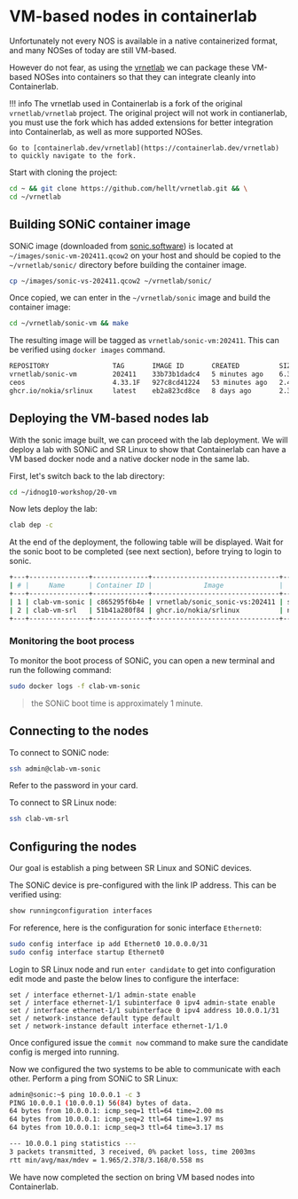 # VM-based nodes in containerlab

Unfortunately not every NOS is available in a native containerized format, and many NOSes of today are still VM-based.

However do not fear, as using the [vrnetlab](https://github.com/hellt/vrnetlab) we can package these VM-based NOSes into containers so that they can integrate cleanly into Containerlab.

!!! info
    The vrnetlab used in Containerlab is a fork of the original `vrnetlab/vrnetlab` project. The original project will not work in contianerlab, you must use the fork which has added extensions for better integration into Containerlab, as well as more supported NOSes.

    Go to [containerlab.dev/vrnetlab](https://containerlab.dev/vrnetlab) to quickly navigate to the fork.

Start with cloning the project:

```bash
cd ~ && git clone https://github.com/hellt/vrnetlab.git && \
cd ~/vrnetlab
```

## Building SONiC container image

SONiC image (downloaded from [sonic.software](https://sonic.software/)) is located at `~/images/sonic-vm-202411.qcow2` on your host and should be copied to the `~/vrnetlab/sonic/` directory before building the container image.

```bash
cp ~/images/sonic-vs-202411.qcow2 ~/vrnetlab/sonic/
```

Once copied, we can enter in the `~/vrnetlab/sonic` image and build the container image:

```bash
cd ~/vrnetlab/sonic-vm && make
```

The resulting image will be tagged as `vrnetlab/sonic-vm:202411`. This can be verified using `docker images` command.

```bash
REPOSITORY                TAG       IMAGE ID       CREATED          SIZE
vrnetlab/sonic-vm         202411    33b73b1dadc4   5 minutes ago    6.37GB
ceos                      4.33.1F   927c8cd41224   53 minutes ago   2.46GB
ghcr.io/nokia/srlinux     latest    eb2a823cd8ce   8 days ago       2.35GB
```

## Deploying the VM-based nodes lab

With the sonic image built, we can proceed with the lab deployment. We will deploy a lab with SONiC and SR Linux to show that Containerlab can have a VM based docker node and a native docker node in the same lab.

First, let's switch back to the lab directory:

```bash
cd ~/idnog10-workshop/20-vm
```

Now lets deploy the lab:

```bash
clab dep -c
```

At the end of the deployment, the following table will be displayed. Wait for the sonic boot to be completed (see next section), before trying to login to sonic.

```bash
+---+---------------+--------------+--------------------------------+---------------+---------+----------------+----------------------+
| # |     Name      | Container ID |             Image              |     Kind      |  State  |  IPv4 Address  |     IPv6 Address     |
+---+---------------+--------------+--------------------------------+---------------+---------+----------------+----------------------+
| 1 | clab-vm-sonic | c865295f6b4e | vrnetlab/sonic_sonic-vs:202411 | sonic-vm      | running | 172.20.20.3/24 | 3fff:172:20:20::3/64 |
| 2 | clab-vm-srl   | 51b41a280f84 | ghcr.io/nokia/srlinux          | nokia_srlinux | running | 172.20.20.2/24 | 3fff:172:20:20::2/64 |
+---+---------------+--------------+--------------------------------+---------------+---------+----------------+----------------------+
```

### Monitoring the boot process

To monitor the boot process of SONiC, you can open a new terminal and run the following command:

```bash
sudo docker logs -f clab-vm-sonic
```

> the SONiC boot time is approximately 1 minute.

## Connecting to the nodes

To connect to SONiC node:

```bash
ssh admin@clab-vm-sonic
```

Refer to the password in your card.

To connect to SR Linux node:

```bash
ssh clab-vm-srl
```

## Configuring the nodes

Our goal is establish a ping between SR Linux and SONiC devices.

The SONiC device is pre-configured with the link IP address. This can be verified using:

```bash
show runningconfiguration interfaces
```

For reference, here is the configuration for sonic interface `Ethernet0`:

```bash
sudo config interface ip add Ethernet0 10.0.0.0/31
sudo config interface startup Ethernet0
```

Login to SR Linux node and run `enter candidate` to get into configuration edit mode and paste the below lines to configure the interface:

```srl
set / interface ethernet-1/1 admin-state enable
set / interface ethernet-1/1 subinterface 0 ipv4 admin-state enable
set / interface ethernet-1/1 subinterface 0 ipv4 address 10.0.0.1/31
set / network-instance default type default
set / network-instance default interface ethernet-1/1.0
```
Once configured issue the `commit now` command to make sure the candidate config is merged into running.

Now we configured the two systems to be able to communicate with each other. Perform a ping from SONiC to SR Linux:

```bash
admin@sonic:~$ ping 10.0.0.1 -c 3
PING 10.0.0.1 (10.0.0.1) 56(84) bytes of data.
64 bytes from 10.0.0.1: icmp_seq=1 ttl=64 time=2.00 ms
64 bytes from 10.0.0.1: icmp_seq=2 ttl=64 time=1.97 ms
64 bytes from 10.0.0.1: icmp_seq=3 ttl=64 time=3.17 ms

--- 10.0.0.1 ping statistics ---
3 packets transmitted, 3 received, 0% packet loss, time 2003ms
rtt min/avg/max/mdev = 1.965/2.378/3.168/0.558 ms
```

We have now completed the section on bring VM based nodes into Containerlab.
